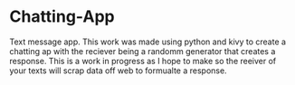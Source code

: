 # Chatting-App
Text message app. 
This work was made using python and kivy to create a chatting ap with the reciever being a randomm generator that creates a response. This is a work in progress as I hope to make so the reeiver  of your texts will scrap data off web to formualte a response. 
